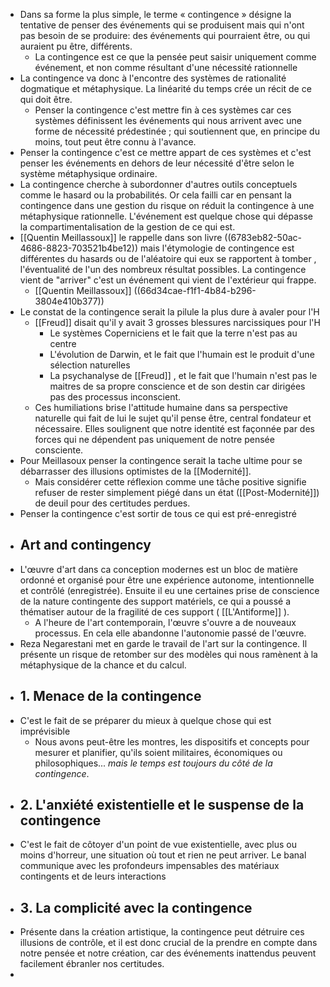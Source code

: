 - Dans sa forme la plus simple, le terme « contingence » désigne la tentative de penser des événements qui se produisent mais qui n'ont pas besoin de se produire: des événements qui pourraient être, ou qui auraient pu être, différents.
	- La contingence est ce que la pensée peut saisir uniquement comme événement, et non comme résultant d'une nécessité rationnelle
- La contingence va donc à l'encontre des systèmes de rationalité dogmatique et métaphysique. La linéarité du temps crée un récit de ce qui doit être.
	- Penser la contingence c'est mettre fin à ces systèmes car ces systèmes définissent les événements qui nous arrivent avec une forme de nécessité prédestinée ; qui soutiennent que, en principe du moins, tout peut être connu à l'avance.
- Penser la contingence c'est ce mettre appart de ces systèmes et c'est penser les événements en dehors de leur nécessité d'être selon le système métaphysique ordinaire.
- La contingence cherche à subordonner d'autres outils conceptuels comme le hasard ou la probabilités. Or cela failli car en pensant la contingence dans une gestion du risque on réduit la contingence à une métaphysique rationnelle. L'événement est quelque chose qui dépasse la compartimentalisation de la gestion de ce qui est.
- [[Quentin Meillassoux]]  le rappelle dans son livre ((6783eb82-50ac-4686-8823-703521b4be12)) mais l'étymologie de contingence est différentes du hasards ou de l'aléatoire qui eux se rapportent à tomber , l'éventualité de l'un des nombreux résultat possibles. La contingence vient de "arriver" c'est un événement qui vient de l'extérieur qui frappe.
	- [[Quentin Meillassoux]] ((66d34cae-f1f1-4b84-b296-3804e410b377))
- Le constat de la contingence serait la pilule la plus dure à avaler pour l'H
	- [[Freud]] disait qu'il y avait 3 grosses blessures narcissiques pour l'H
		- Le systèmes Coperniciens et le fait que la terre n'est pas au centre
		- L'évolution de Darwin, et le fait que l'humain est le produit d'une sélection naturelles
		- La psychanalyse de [[Freud]] , et le fait que l'humain n'est pas le maitres de sa propre conscience et de son destin car dirigées pas des processus inconscient.
	- Ces humiliations brise l'attitude humaine dans sa perspective naturelle qui fait de lui le sujet qu'il pense être, central fondateur et nécessaire. Elles soulignent que notre identité est façonnée par des forces qui ne dépendent pas uniquement de notre pensée consciente.
- Pour Meillasoux penser la contingence serait la tache ultime pour se débarrasser des illusions optimistes de la [[Modernité]].
	- Mais considérer cette réflexion comme une tâche positive signifie refuser de rester simplement piégé dans un état ([[Post-Modernité]]) de deuil pour des certitudes perdues.
- Penser la contingence c'est sortir de tous ce qui est pré-enregistré
- ## Art and contingency
- L'œuvre d'art dans ca conception modernes est un bloc de matière ordonné et organisé pour être une expérience autonome, intentionnelle et contrôlé (enregistrée). Ensuite il eu une certaines prise de conscience de la nature contingente des support matériels, ce qui a poussé a thématiser autour de la fragilité de ces support ( [[L'Antiforme]] ).
	- A l'heure de l'art contemporain, l'œuvre s'ouvre a de nouveaux processus. En cela elle abandonne l'autonomie passé de l'œuvre.
- Reza Negarestani met en garde le travail de l'art sur la contingence. Il présente un risque de retomber sur des modèles qui nous ramènent à la métaphysique de la chance et du calcul.
- ## 1. Menace de la contingence
- C'est le fait de se préparer du mieux à quelque chose qui est imprévisible
	- Nous avons peut-être les montres, les dispositifs et concepts pour mesurer et planifier, qu'ils soient militaires, économiques ou philosophiques... *mais le temps est toujours du côté de la contingence*.
- ## 2. L'anxiété existentielle et le suspense de la contingence
- C'est le fait de côtoyer d'un point de vue existentielle, avec plus ou moins d'horreur, une situation où tout et rien ne peut arriver. Le banal communique avec les profondeurs impensables des matériaux contingents et de leurs interactions
- ## 3. La complicité avec la contingence
- Présente dans la création artistique, la contingence peut détruire ces illusions de contrôle, et il est donc crucial de la prendre en compte dans notre pensée et notre création, car des événements inattendus peuvent facilement ébranler nos certitudes.
-